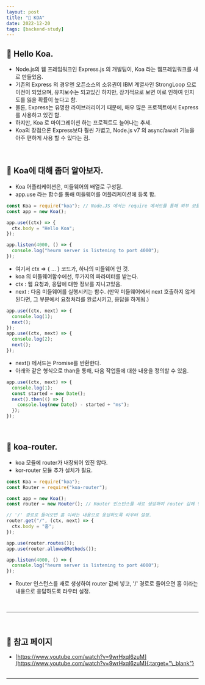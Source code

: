 ```yaml
---
layout: post
title: "🦓 KOA"
date: 2022-12-20
tags: [backend-study]
---
```


## 🐌 Hello Koa.

- Node.js의 웹 프레임워크인 Express.js 의 개발팀이, Koa 라는 웹프레임워크를 새로 만들었음.
- 기존의 Express 의 경우엔 오픈소스의 소유권이 IBM 계열사인 StrongLoop 으로 이전이 되었으며, 유지보수는 되고있긴 하지만, 장기적으로 보면 이로 인하여 인지도를 잃을 확률이 높다고 함.
- 물론, Express는 유명한 라이브러리이기 때문에, 매우 많은 프로젝트에서 Express 를 사용하고 있긴 함.
- 하지만, Koa 로 마이그레이션 하는 프로젝트도 늘어나는 추세.
- Koa의 장점으론 Express보다 훨씬 가볍고, Node.js v7 의 async/await 기능을 아주 편하게 사용 할 수 있다는 점.

<br/>

## 🦟 Koa에 대해 좀더 알아보자.

- Koa 어플리케이션은, 미들웨어의 배열로 구성됨.
- app.use 라는 함수를 통해 미들웨어를 어플리케이션에 등록 함.

```js
const Koa = require("koa"); // Node.JS 에서는 require 메서드를 통해 외부 모듈을 가져올 수 있음.
const app = new Koa();

app.use((ctx) => {
  ctx.body = "Hello Koa";
});

app.listen(4000, () => {
  console.log("heurm server is listening to port 4000");
});
```

- 여기서 ctx => { ... } 코드가, 하나의 미들웨어 인 것.
- koa 의 미들웨어함수에선, 두가지의 파라미터를 받는다.
- ctx : 웹 요청과, 응답에 대한 정보를 지니고있음.
- next : 다음 미들웨어를 실행시키는 함수. (만약 미들웨어에서 next 호출하지 않게 된다면, 그 부분에서 요청처리를 완료시키고, 응답을 하게됨.)

```js
app.use((ctx, next) => {
  console.log(1);
  next();
});
app.use((ctx, next) => {
  console.log(2);
  next();
});
```

- next() 메서드는 Promise를 반환한다.
- 아래와 같은 형식으로 than을 통해, 다음 작업들에 대한 내용을 정의할 수 있음.

```js
app.use((ctx, next) => {
  console.log(1);
  const started = new Date();
  next().then(() => {
    console.log(new Date() - started + "ms");
  });
});
```

<br/>

## 🐅 koa-router.

- koa 모듈에 router가 내장되어 있진 않다.
- kor-router 모듈 추가 설치가 필요.

```js
const Koa = require("koa");
const Router = require("koa-router");

const app = new Koa();
const router = new Router(); // Router 인스턴스를 새로 생성하여 router 값에 넣고,

// '/' 경로로 들어오면 홈 이라는 내용으로 응답하도록 라우터 설정.
router.get("/", (ctx, next) => {
  ctx.body = "홈";
});

app.use(router.routes());
app.use(router.allowedMethods());

app.listen(4000, () => {
  console.log("heurm server is listening to port 4000");
});
```

- Router 인스턴스를 새로 생성하여 router 값에 넣고, '/' 경로로 들어오면 홈 이라는 내용으로 응답하도록 라우터 설정.

<br/>

---

<br/>

## 🎫 참고 페이지

- [https://www.youtube.com/watch?v=9wrHxqI6zuM](https://www.youtube.com/watch?v=9wrHxqI6zuM){:target="\_blank"}
  <br/><br/>

---
